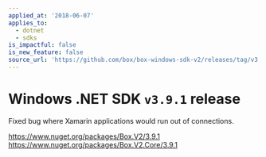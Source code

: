 ```yaml
---
applied_at: '2018-06-07'
applies_to:
  - dotnet
  - sdks
is_impactful: false
is_new_feature: false
source_url: 'https://github.com/box/box-windows-sdk-v2/releases/tag/v3.9.1'
---
```


# Windows .NET SDK `v3.9.1` release

Fixed bug where Xamarin applications would run out of connections.

https://www.nuget.org/packages/Box.V2/3.9.1
https://www.nuget.org/packages/Box.V2.Core/3.9.1
